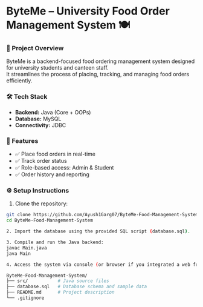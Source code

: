 # ByteMe – University Food Order Management System 🍽️

### 🎯 Project Overview
ByteMe is a backend-focused food ordering management system designed for university students and canteen staff.  
It streamlines the process of placing, tracking, and managing food orders efficiently.

### 🛠️ Tech Stack
- **Backend:** Java (Core + OOPs)  
- **Database:** MySQL  
- **Connectivity:** JDBC 

### 🚀 Features
- ✅ Place food orders in real-time  
- ✅ Track order status  
- ✅ Role-based access: Admin & Student  
- ✅ Order history and reporting  

### ⚙️ Setup Instructions
1. Clone the repository:
```bash
git clone https://github.com/Ayush1Garg07/ByteMe-Food-Management-System.git
cd ByteMe-Food-Management-System

2. Import the database using the provided SQL script (database.sql).

3. Compile and run the Java backend:
javac Main.java
java Main

4. Access the system via console (or browser if you integrated a web frontend).

ByteMe-Food-Management-System/
├── src/           # Java source files
├── database.sql   # Database schema and sample data
├── README.md      # Project description
└── .gitignore


